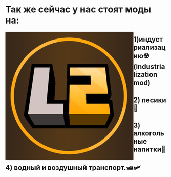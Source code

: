 

#  Так же сейчас у нас стоят моды на: 

<img src="assets/pack.png" align="left" width="400px" alt="LIFEMC">

## 1)индустриализацию☢️ (industrialization mod)
## 2) песики💉
## 3) алкогольные напитки🍹
## 4) водный и воздушный транспорт.🛥️🛩️

